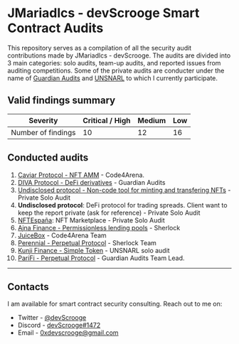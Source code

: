 # JMariadlcs - devScrooge Smart Contract Audits

This repository serves as a compilation of all the security audit contributions made by JMariadlcs - devScrooge. The audits are divided into 3 main categories: solo audits, team-up audits, and reported issues from auditing competitions. Some of the private audits are conducter under the name of [Guardian Audits](https://twitter.com/guardianaudits) and [UNSNARL](https://twitter.com/unsnarl_secure) to which I currently participate.

## Valid findings summary

| **Severity**       | **Critical / High** | **Medium** | **Low** |
| ------------------ | ------------------- | ---------- | ------- |
| Number of findings | 10                  | 12         | 16      |

## Conducted audits

1. [Caviar Protocol - NFT AMM](https://github.com/JMariadlcs/audits/blob/main/competitions/CAVIAR/SUBMITTED/full-report.md) - Code4Arena.
2. [DIVA Protocol - DeFi derivatives](https://github.com/GuardianAudits/DefenderAudits/blob/main/DIVA/DivaAuditTeam7.md) - Guardian Audits
3. [Undisclosed protocol - Non-code tool for minting and transfering NFTs](https://github.com/JMariadlcs/audits/blob/main/solo/undisclosed-01.md) - Private Solo Audit
4. **Undisclosed protocol**: DeFi protocol for trading spreads. Client want to keep the report private (ask for reference) - Private Solo Audit
5. [NFTEspaña](https://github.com/JMariadlcs/audits/blob/main/solo/NFTEspa%C3%B1axScroogeAudits.md): NFT Marketplace - Private Solo Audit
6. [Ajna Finance - Permissionless lending pools](https://github.com/JMariadlcs/audits/blob/main/competitions/AJNA/submitted/full-report.md) - Sherlock
7. [JuiceBox](https://github.com/JMariadlcs/audits/blob/main/competitions/solo/team/medium.md) - Code4Arena Team
8. [Perennial - Perpetual Protocol](https://github.com/sherlock-audit/2023-05-perennial-judging/issues/232) - Sherlock Team
9. [Kunji Finance - Simple Token](https://github.com/UNSNARL/audit-reports/blob/main/kunji_finance_audit_report.pdf) - UNSNARL solo audit
10. [PariFi - Perpetual Protocol](https://github.com/GuardianAudits/DefenderAudits/blob/main/PariFi/onlyOwners_PariFiAudit.md) - Guardian Audits Team Lead.

---

## Contacts

I am available for smart contract security consulting. Reach out to me on:

- Twitter - [@devScrooge](https://twitter.com/devScrooge)
- Discord - [devScrooge#1472](https://discordapp.com/users/280017699713581056)
- Email - [0xdevscrooge@gmail.com](mailto:0xdevscrooge@gmail.com)
